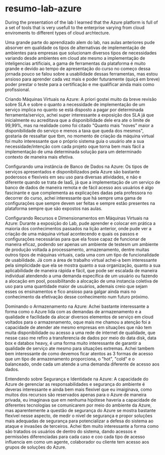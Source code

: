 # resumo-lab-azure
During the presentation of the lab I learned that the Azure platform is full of a set of tools that is very usefull to the enterprise varying from cloud enviroments to different types of cloud archtecture.

Uma grande parte do aprendizado alem do lab, nas aulas anteriores pude absorver em qualidade os tipos de alternativas de implementação de ambientes para empresas que solucionam diversos tipos de necessidades variando desde ambientes em cloud ate mesmo a implementação de 
inteligencias artificiais, a gama de ferramentas da plataforma é muito grande e devido ao tempo de apresentação do curso no começo dessa jornada pouco se falou sobre a usabilidade dessas ferramentas, mas estou ansioso para aprender cada vez mais e poder futuramente (quiçá em breve) poder prestar o teste para a certificação e me qualificar ainda mais como profissional.

Criando Máquinas Virtuais na Azure:
  A priori gostei muito da breve revisão sobre SLA e sobre o quanto a necessidade de implementação de um serviço implica no quanto se está disposto a pagar por determinada ferramenta/serviço, achei super interessante a exposição dos SLA já que inicialmente eu acreditava que a disponibilidade dele era ate o limite de 99,99%, mas na realidade como foi citado "Quanto mais "noves" maior a disponibilidade do serviço e menos a taxa que queda dos mesmos", gostaria de ressaltar que tbm, no momento de criação da máquina virtual foi muito interessante que o próprio sistema guia o usuário ate a sua necessidade/intenção com cada projeto oque torna bem mais fácil a implementação de uma determinada solução para um determinado contexto de maneira mais efetiva.

 Configurando uma instância de Banco de Dados na Azure:
   Os tipos de serviços apresentados e disponibilizados pela Azure são bastante poderosos e flexíveis em seu uso para diversas atividades, e não e diferente quando se trata de IaaS, já que a implementação de um serviço de banco de dados de maneira remota e de fácil acesso aos usuários é algo fascinante e que complementa as explicações dadas pela professora no decorrer do curso, achei interessante que há sempre uma gama de configurações que sempre devem ser feitas e sempre estão presentes na plataforma sempre que são expostos nas aulas.


Configurando Recursos e Dimensionamentos em Máquinas Virtuais na Azure:
  Durante a exposição do Lab, pude aprender e colocar em prática a maioria dos conhecimentos passados na lição anterior, onde pude ver a criação de uma máquina virtual acontecendo e quais os passos e configurações necessárias para que ela fosse capaz de funcionar de maneira eficaz, podendo ser apenas um ambiente de testesm um ambiente de produção voltada a processamento, armazenamento, dentre muitas outros tipos de máquinas virtuais, cada uma com um tipo de funcionalidade de usabilidade. Já com a área de trabalho virtual achei-a bem interessante pela simplicidade que ela se mostra quanto a sua organização, quanto a sua aplicabilidade de maneira rápida e fácil, que pode ser escalada de maneira individual atendendo a uma demanda específica de um usuário ou fazendo a alocação em pool, possibilitando a alocação de uma instancia coletiva de uso para uma quantidade maior de usuários, ademais creio que sejam esses os ensinamentos e fico ansioso para galgar ainda mais no conhecimento da efetivação desse conhecimento num futuro próximo.

  Dominando o Armazenamento na Azure:
    Achei bastante interessante a forma como o Azure lida com as demandas de armazenamento e a qualidade e facilidade da alocar diversos elementos de serviço em cloud voltados para o armazenamento, oque mais me chamou a atenção foi a capacidade de atender ate mesmo empresas em situações que não tem muita disponibilidade ou acesso a uma rede de internet de qualidade, que nesse caso me refiro a transferencia de dados por meio do data disk, data box e databox heavy, é uma forma muito interessante de garantir a qualidade de serviço ate mesmo para situações extremas. Achei tambem bem interessante de como devemos ficar atentos as 3 formas de acesso que um tipo de armazenamento proporciona, o "hot", "cold" e o balanceado, onde cada um atende a uma demanda diferente de acesso aos dados.

Entendendo sobre Segurança e Identidade na Azure:
  A capacidade do Azure de gerenciar as responsabilidades e segurança do ambiente é deveras interessante e ainda bem mais flexível que eu imaiginava, como muitos dos recursos são reservados apenas para o Azure de maneira privada, eu imaginava que em nenhuma hipótese haveria a capacidade de diferentes tecnologias se comunicarem por meio do ambiente da Azure, mas aparentemente a questão de segurança do Azure se mostra bastante flexível nesse aspecto, de medir o nivel de segurança e propor soluções mais adequadas de segurança para potencializar a defesa do sistema ao ataque e invasões de terceiros. Achei tbm muito interessante a forma como são tratados os usuários de dentro do sistema, dando acessos e permissões diferenciadas para cada caso e coo cada tipo de acesso influencia em como um agente, colaborador ou cliente tem acesso aos grupos de soluções do Azure.
